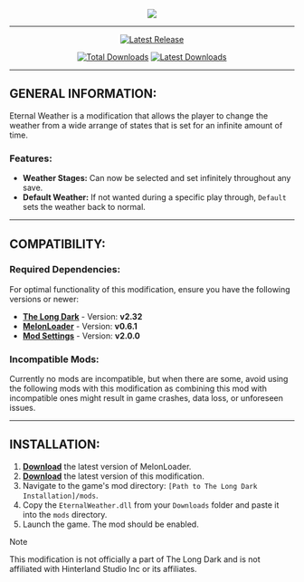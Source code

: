 <p align="center">
    <a href="#"><img src="https://raw.githubusercontent.com/Deaadman/EternalWeather/release/Images/MainHeading.png"></a>

---

<div align="center">

[![Latest Release](https://img.shields.io/github/v/release/Deaadman/EternalWeather?label=Latest%20Release&style=for-the-badge)](https://github.com/Deaadman/EternalWeather/releases/latest)

[![Total Downloads](https://img.shields.io/github/downloads/Deaadman/EternalWeather/total.svg?style=for-the-badge)](https://github.com/Deaadman/EternalWeather/releases)
[![Latest Downloads](https://img.shields.io/github/downloads/Deaadman/EternalWeather/latest/total.svg?style=for-the-badge)](https://github.com/Deaadman/EternalWeather/releases)

</div>

---

## GENERAL INFORMATION:

Eternal Weather is a modification that allows the player to change the weather from a wide arrange of states that is set for an infinite amount of time.

### Features:
- **Weather Stages:** Can now be selected and set infinitely throughout any save.
- **Default Weather:** If not wanted during a specific play through, `Default` sets the weather back to normal.

---

## COMPATIBILITY:

### Required Dependencies:
For optimal functionality of this modification, ensure you have the following versions or newer:

- [**The Long Dark**](https://store.steampowered.com/news/app/305620) - Version: **v2.32**
- [**MelonLoader**](https://github.com/LavaGang/MelonLoader/releases) - Version: **v0.6.1**
- [**Mod Settings**](https://github.com/DigitalzombieTLD/ModSettings) - Version: **v2.0.0** 

### Incompatible Mods:

Currently no mods are incompatible, but when there are some, avoid using the following mods with this modification as combining this mod with incompatible ones might result in game crashes, data loss, or unforeseen issues. 

---

## INSTALLATION:

1. [**Download**](https://github.com/LavaGang/MelonLoader/releases/latest/download/MelonLoader.Installer.exe) the latest version of MelonLoader.
2. [**Download**](https://github.com/Deaadman/EternalWeather/releases/latest/download/EternalWeather.dll) the latest version of this modification.
3. Navigate to the game's mod directory: `[Path to The Long Dark Installation]/mods`.
4. Copy the `EternalWeather.dll` from your `Downloads` folder and paste it into the `mods` directory.
5. Launch the game. The mod should be enabled.

> [!NOTE]
> This modification is not officially a part of The Long Dark and is not affiliated with Hinterland Studio Inc or its affiliates.
